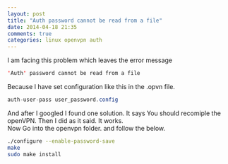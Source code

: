 ```yaml
---
layout: post
title: "Auth password cannot be read from a file"
date: 2014-04-18 21:35
comments: true
categories: linux openvpn auth
---
```

I am facing this problem which leaves the error message 
<!-- more -->
```java
'Auth' password cannot be read from a file  
```
Because I have set configuration like this in the .opvn file.
```java
auth-user-pass user_password.config
```
And after I googled I found one solution. It says You should recomiple the openVPN. Then I did as it said. It works.   
Now Go into the openvpn folder. and follow the below.
```bash
./configure --enable-password-save
make
sudo make install
```
